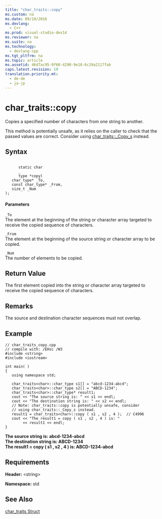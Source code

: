 ```yaml
---
title: "char_traits::copy"
ms.custom: na
ms.date: 09/19/2016
ms.devlang: 
  - C++
ms.prod: visual-studio-dev14
ms.reviewer: na
ms.suite: na
ms.technology: 
  - devlang-cpp
ms.tgt_pltfrm: na
ms.topic: article
ms.assetid: 46d7ac95-9f60-4290-9e18-6c19a2117fab
caps.latest.revision: 19
translation.priority.mt: 
  - de-de
  - ja-jp
---
```

# char_traits::copy
Copies a specified number of characters from one string to another.  
  
 This method is potentially unsafe, as it relies on the caller to check that the passed values are correct. Consider using [char_traits::_Copy_s](../vs140/char_traits--_Copy_s.md) instead.  
  
## Syntax  
  
```  
  
      static char  
      _  
      type *copy(  
   char_type* _To,   
   const char_type* _From,   
   size_t _Num   
);  
```  
  
#### Parameters  
 `_To`  
 The element at the beginning of the string or character array targeted to receive the copied sequence of characters.  
  
 `_From`  
 The element at the beginning of the source string or character array to be copied.  
  
 `_Num`  
 The number of elements to be copied.  
  
## Return Value  
 The first element copied into the string or character array targeted to receive the copied sequence of characters.  
  
## Remarks  
 The source and destination character sequences must not overlap.  
  
## Example  
  
```  
// char_traits_copy.cpp  
// compile with: /EHsc /W3  
#include <string>  
#include <iostream>  
  
int main( )  
{  
   using namespace std;  
  
   char_traits<char>::char_type s1[] = "abcd-1234-abcd";  
   char_traits<char>::char_type s2[] = "ABCD-1234";  
   char_traits<char>::char_type* result1;  
   cout << "The source string is: " << s1 << endl;  
   cout << "The destination string is: " << s2 << endl;  
   // Note: char_traits::copy is potentially unsafe, consider  
   // using char_traits::_Copy_s instead.  
   result1 = char_traits<char>::copy ( s1 , s2 , 4 );  // C4996  
   cout << "The result1 = copy ( s1 , s2 , 4 ) is: "  
        << result1 << endl;  
}  
```  
  
 **The source string is: abcd-1234-abcd**  
**The destination string is: ABCD-1234**  
**The result1 = copy ( s1 , s2 , 4 ) is: ABCD-1234-abcd**   
## Requirements  
 **Header:** <string\>  
  
 **Namespace:** std  
  
## See Also  
 [char_traits Struct](../vs140/char_traits-Struct.md)